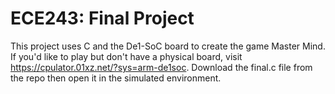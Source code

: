 # ECE243: Final Project

This project uses C and the De1-SoC board to create the game Master Mind. If you'd like to play but don't have a physical board, visit https://cpulator.01xz.net/?sys=arm-de1soc. Download the final.c file from the repo then open it in the simulated environment. 
